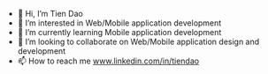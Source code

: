 - 👋 Hi, I’m Tien Dao
- 👀 I’m interested in Web/Mobile application development
- 🌱 I’m currently learning Mobile application development
- 💞️ I’m looking to collaborate on Web/Mobile application design and development
- 📫 How to reach me www.linkedin.com/in/tiendao

<!---
TienDao520/TienDao520 is a ✨ special ✨ repository because its `README.md` (this file) appears on your GitHub profile.
You can click the Preview link to take a look at your changes.
--->
